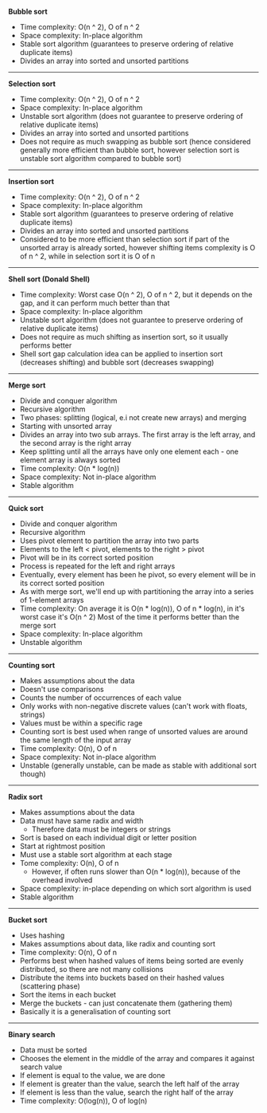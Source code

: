 **Bubble sort**

* Time complexity: O(n ^ 2), O of n ^ 2
* Space complexity: In-place algorithm
* Stable sort algorithm (guarantees to preserve ordering of relative duplicate items)
* Divides an array into sorted and unsorted partitions

---

**Selection sort**

* Time complexity: O(n ^ 2), O of n ^ 2
* Space complexity: In-place algorithm
* Unstable sort algorithm (does not guarantee to preserve ordering of relative duplicate items)
* Divides an array into sorted and unsorted partitions
* Does not require as much swapping as bubble sort (hence considered generally more efficient than bubble sort, however selection sort is unstable sort algorithm compared to bubble sort)

---

**Insertion sort**

* Time complexity: O(n ^ 2), O of n ^ 2
* Space complexity: In-place algorithm
* Stable sort algorithm (guarantees to preserve ordering of relative duplicate items)
* Divides an array into sorted and unsorted partitions
* Considered to be more efficient than selection sort if part of the unsorted array is already sorted, however shifting items complexity is O of n ^ 2, while in selection sort it is O of n

---

**Shell sort (Donald Shell)**

* Time complexity: Worst case O(n ^ 2), O of n ^ 2, but it depends on the gap, and it can perform much better than that
* Space complexity: In-place algorithm
* Unstable sort algorithm (does not guarantee to preserve ordering of relative duplicate items)
* Does not require as much shifting as insertion sort, so it usually performs better
* Shell sort gap calculation idea can be applied to insertion sort (decreases shifting) and bubble sort (decreases swapping)

---

**Merge sort**

* Divide and conquer algorithm
* Recursive algorithm
* Two phases: splitting (logical, e.i not create new arrays) and merging
* Starting with unsorted array
* Divides an array into two sub arrays. The first array is the left array, and the second array is the right array
* Keep splitting until all the arrays have only one element each - one element array is always sorted
* Time complexity: O(n * log(n))
* Space complexity: Not in-place algorithm
* Stable algorithm

---

**Quick sort**

* Divide and conquer algorithm
* Recursive algorithm
* Uses pivot element to partition the array into two parts
* Elements to the left < pivot, elements to the right > pivot
* Pivot will be in its correct sorted position
* Process is repeated for the left and right arrays
* Eventually, every element has been he pivot, so every element will be in its correct sorted position
* As with merge sort, we'll end up with partitioning the array into a series of 1-element arrays
* Time complexity: On average it is O(n * log(n)), O of n * log(n), in it's worst case it's O(n ^ 2)
  Most of the time it performs better than the merge sort
* Space complexity: In-place algorithm
* Unstable algorithm

---

**Counting sort**

* Makes assumptions about the data
* Doesn't use comparisons
* Counts the number of occurrences of each value
* Only works with non-negative discrete values (can't work with floats, strings)
* Values must be within a specific rage
* Counting sort is best used when range of unsorted values are around the same length of the input array
* Time complexity: O(n), O of n
* Space complexity: Not in-place algorithm
* Unstable (generally unstable, can be made as stable with additional sort though)

---

**Radix sort**

* Makes assumptions about the data
* Data must have same radix and width
  * Therefore data must be integers or strings
* Sort is based on each individual digit or letter position
* Start at rightmost position
* Must use a stable sort algorithm at each stage
* Tome complexity: O(n), O of n
  * However, if often runs slower than O(n * log(n)), because of the overhead involved
* Space complexity: in-place depending on which sort algorithm is used
* Stable algorithm

---

**Bucket sort**

* Uses hashing
* Makes assumptions about data, like radix and counting sort
* Time complexity: O(n), O of n
* Performs best when hashed values of items being sorted are evenly distributed, so there are not many collisions
* Distribute the items into buckets based on their hashed values (scattering phase)
* Sort the items in each bucket
* Merge the buckets - can just concatenate them (gathering them)
* Basically it is a generalisation of counting sort

---

**Binary search**

* Data must be sorted
* Chooses the element in the middle of the array and compares it against search value
* If element is equal to the value, we are done
* If element is greater than the value, search the left half of the array
* If element is less than the value, search the right half of the array
* Time complexity: O(log(n)), O of log(n)
